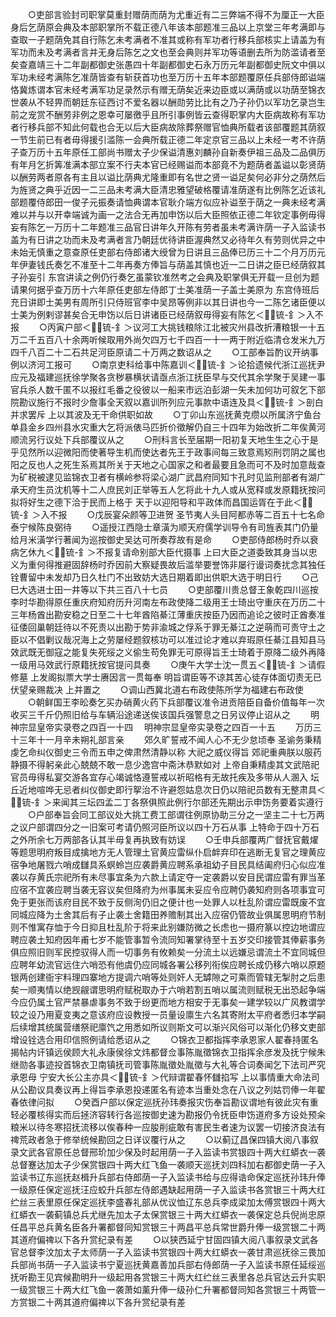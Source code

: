 <!-- { "loadSidebar": true } -->
　　○吏部言验封司职掌莫重封赠荫而荫为尤重近有二三弊端不得不为厘正一大臣身后乞荫原会典及本部职掌所不载正德八年该本部题准三品以上京堂三年考满即与查取一子题荫免其自行陈乞未考满者不准其或称有军功者行移兵部核实上请盖为有军功而未及考满者言并无身后陈乞之文也至会典则并军功等语删去所为防滥请者至矣查嘉靖三十二年副都御史张愚四十年副都御史石永万历元年副都御史阮文中俱以军功未经考满陈乞准荫皆查有斩获首功也至万历十五年本部题覆原任兵部侍郎谥端恪冀炼谓本官未经考满军功足录然示有赠无荫矣近来边臣或以满荫或以功荫至锦衣世袭从不轻畀而朝廷东征西讨不爱名器以酬勋劳比比有之乃子孙仍以军功乞录岂生前之宠赏不酬劳非例之恩幸可屡徼乎且所引事例皆云查得职掌内大臣病故称有军功者行移兵部不知此何载也合无以后大臣病故除葬祭赠官恤典所载者该部覆题其荫叙一节生前已有者毋得援引滥陈一会典所载正德二年定京官三品以上未经一考不许荫子查万历十五年原任工部尚书赠太子少保谥清惠刘麟孙自新奏伊祖三品及二品俱历有年月乞折筭准满本部立案不行夫本官已经赐谥而本部竟不为题荫者盖谥以彰贤荫以酬劳两者原各有主且以谥比荫典尤隆重即有名世之贤一谥足矣何必非分之荫然后为旌贤之典乎近因一二三品未考满大臣清忠雅望破格覆请准荫遂有比例陈乞近该礼部题覆侍郎田一俊子元振奏请恤典谓本官耿介端方似应补谥至于荫之一典未经考满难以并与以开幸端诚为画一之法合无再加申饬以后大臣照依正德二年钦定事例毋得妄有陈乞一万历十二年题准三品官日讲年久开陈有劳者虽未考满许荫一子入监读书盖为有日讲之功而未及考满者言乃朝廷优待讲臣渥典然又必待年久有劳则优异之中未始无慎重之意查原任吏部右侍郎诸大绶曾为日讲且三品俸已历三十二个月万历元年伊妻钱氏奏乞不准至十二年再奏方俸旨与荫盖其慎也近一二日讲之臣已经荫叙其子孙妄引  东宫讲读之例仍行奏乞虽蒙钦准然考之会典及职掌俱无开载一旦创为题请果何据乎查万历十六年原任吏部左侍郎丁士美准荫一子盖士美原为  东宫侍班后充日讲即士美男有周所引只侍班官李中吴昂等例非以其日讲也今一二陈乞诸臣便以士美为例剌谬甚矣合无申饬以后日讲诸臣已经荫叙毋得妄有陈乞＜锍-釒＞入不报
　　○丙寅户部＜锍-釒＞议河工大挑钱粮除江北被灾州县改折漕粮银一十五万二千五百八十余两听候取用外尚欠四万七千四百一十一两于附近临清仓发米九万四千八百二十二石共足河臣原请二十万两之数诏从之
　　○工部奉旨酌议开纳事例以济河工报可
　　○南京吏科给事中陈嘉训＜锍-釒＞论拾遗候代浙江巡抚尹应元及福建巡抚徐学聚各贪秽暴横状请亟点浙江抚臣早与交代其余学聚于吴建一事官兵杀人数千匿不以报红毛番之役彼以一船来市远泊彭湖一矢未加何功可叙乞下部院勘议施行不报时少詹事全天叙以嘉训所列应元事款中语连及具＜锍-釒＞剖白并求罢斥  上以其波及无干命供职如故
　　○丁卯山东巡抚黄克缵以所属济宁鱼台单县金乡四州县水灾重大乞将派俵马匹折价徵解仍自三十四年为始改折二年俟黄河顺流另行议处下兵部覆议从之
　　○刑科言长至届期一阳初复天地生生之心于是乎见然所以迎微阳而使著导生机而使达者先王于政事间每三致意焉矧刑罚阴之属也阳之反也人之死生系焉其所关于天地之心国家之和者最要且急而可不及时加意哉查为矿税被逮见监锦衣卫者有横岭参将梁心湖广武昌府同知卞孔时见监刑部者有湖广承天府生员沈机等十二人庶民刘正举等五人乞将此十九人或从宽释或发原籍抚按问拟将好生之德下洽于民而上格于  天于以迎阳导和平政体而昌国运胥在于此＜锍-釒＞入不报
　　○戊辰宴朵颜等卫进贺  圣节夷人头目阿都赤等二百五十七名命泰宁候陈良弼待
　　○遥授江西隐士章潢为顺天府儒学训导令有司旌表其门仍量给月米潢学行著闻为巡按御史吴达可所奏荐故有是命
　　○吏部侍郎杨时乔以衰病乞休九＜锍-釒＞不报复请命别部大臣代摄事  上曰大臣之道委致其身当以忠义为重何得推避固辞杨时乔因前大察疑畏故后滥举要誉饰非屡行谩词奏扰念其独任铨曹留中未发却乃日久杜门不出致妨大选日期着即出供职大选于明日行
　　○己巳大选进士田一井等以下共三百八十七员
　　○吏部覆川贵总督王象乾四川巡按李时华勘得原任重庆府知府历升河南左布政使降二级用王士琦出守重庆在万历二十三年杨酋出勘安稳之日至二十七年酋陷綦江薄重庆按臣乃因而追论之彼时正酋奏准征倭回巢朝廷待以不死责以出勘于势非渝城之俘系于罪无綦江之逆萌而可责守土之臣以不倡剿议哉况海上之劳屡经题叙核功可以准过论才难以弃瑕原任綦江县知县马效武既无御寇之能复失死绥之义偷生苟免罪无可原得旨王士琦着于原降二级外再降一级用马效武行原籍抚按官提问具奏
　　○庚午大学士沈一贯五＜锍-釒＞请假修墓  上发阁拟票大学士赓因言一贯每奉  明旨谓臣等不谅其苦心徒存体面切责无已伏望亲赐裁决  上并置之
　　○调山西冀北道右布政使陈所学为福建右布政使
　　○朝鲜国王李昖奏乞买办硝黄火药下兵部覆议准令进贡陪臣自备价值每年一次收买三千斤仍照旧给与车辆沿途递送俟该国兵强警息之日另议停止诏从之
　　明神宗显皇帝实录卷之四百一十四
　明神宗显皇帝实录卷之四百一十五
　　万历三十三年十一月辛未朔礼部言亲
　　郊久旷誓戒不闻人心不无少怠顷奉  圣谕务秉精虔乞命纠仪御史三令而五申之俾肃然清静以称  大祀之威仪得旨  郊祀重典朕以服药静摄不得躬亲此心兢兢不敢一息少逸宫中斋沐恭默如对  上帝自秉精虔其文武陪祀官员毋得私宴交游各宜存心竭诚恪遵誓戒以祈昭格有无故托疾及多带从人溷入  坛丘近地喧哗无忌者纠仪御史即行挐治不许避怨姑息次日仍以陪祀员数有无整肃具＜锍-釒＞来闻其三坛四孟二丁各祭俱照此例行尔部还先期出示申饬务要着实遵行
　　○户部奉旨会同工部议处大挑工费工部谓往例原协助三分之一坚主二十七万两之议户部谓四分之一旧案可考请仍照河臣所议以四十万石从事  上特命于四十万石之外所余七万两部各认其半毋复再执致有妨误
　　○壬申兵部覆两广督抚官戴燿等题思明府叛目成擒地方无人管理土官黄应雷纵仆启衅弃印在逃断无复官之理黄应宿争地屠戮六哨成讎具系螟蛉岂应袭爵黄应聘系承祖幼子目民具结阖府归心似应准袭以存黄氏宗祀所有未尽事宜条为六款上请定夺一定袭爵以安目民谓应雷有罪当革应宿不宜袭应聘当袭无容议矣但降府为州事属未妥应令应聘仍袭知府则各项事宜可免于更张而该府目民不致于反侧洵仍旧之便计也一处罪人以杜乱阶谓应雷既废不宜同城应降为土舍其后有子止袭土舍籍田养赡制其出入应宿仍管故业俱属思明府节制则不惟寓存恤于今日抑且杜乱阶于将来此别嫌防微之长虑也一摄府篆以控边地谓应聘应袭土知府因年甫七岁不能管事暂令流同知署掌待至十五岁交印接管其俸薪事务俱应照旧则军民控驭得人而一切事务有攸赖矣一分流土以远嫌忌谓流土不宜同城但应聘年幼流官远住六哨恐有他虞仍应同城各署公移列衔俟应聘长成仍移六哨以原题银两创建衙宇料理四寨地方提调六哨等处则奸人无罅隙之可乘而管辖无掣肘之后患矣一顺夷情以绝觊觎谓思明府赋税取办于六哨若割五哨以属流则赋税无出恐起争端今应仍属土官严禁暴虐事务不致于纷更而地方相安于无事矣一建学较以广风教谓学较之设乃用夏变夷之意该府应设教授一员量设廪生六名其寄附太平府者悉归本学嗣后续增其统属营缮祭祀廪饩之用悉如所议则斯文可以渐兴风俗可以渐化仍移文吏部增设铨选合用印信照例请给悉诏从之
　　○锦衣卫都指挥李承恩家人翟春持匿名揭帖内讦镇远侯顾大礼永康侯徐文炜都督佥事陈胤徵锦衣卫指挥余彦发及抚宁候朱继勋各事迹投首锦衣卫南镇抚司管事陈胤徵处胤徵与大礼等合词奏闻乞下法司严究承恩母  宁安大长公主亦具＜锍-釒＞代辩谓翟春怀讎掐写  上以事情重大命法司从公勘议具奏议再上得旨李承恩投递匿名有迹本当重处念在八议之列姑罚俸一年翟春依律问拟
　　○癸酉户部以保定巡抚孙玮奏报灾伤奉旨勘议谓地有彼此灾有重轻必覆核得实而后拯济容转行各巡按御史速为勘报仍令抚臣申饬道府多方设处预籴粮米以待冬寒招抚流移以俟春种一应朘削疵敢有害民生者速为议罢一切接济良法有禆荒政者急于修举统候勘回之日详议覆行从之
　　○以蓟辽昌保四镇大阅八事叙录文武各官原任总督邢玠加少保及时起用荫一子入监读书赏银四十两大红蟒衣一袭总督蹇达加太子少保赏银四十两大红飞鱼一袭顺天巡抚刘四科加右都御史荫一子入监读书辽东巡抚赵楫升兵部右侍郎荫一子入监读书给与应得诰命保定巡抚孙玮升俸一级原任保定巡抚汪应蛟升兵部左侍郎遇缺起用荫一子入监读书各赏银三十两大红纻丝三表里原任保定巡抚李盛春礼部从优议恤辽东总兵李成梁加太傅赏银四十两大红蟒衣一袭蓟镇总兵尤继先加太子太保赏银三十两大红蟒衣一袭保定总兵倪尚忠原任昌平总兵黄名臣各升署都督同知赏银三十两昌平总兵常世爵升俸一级赏银二十两其道府偏禆以下各升赏纪录有差
　　○以狭西延宁甘固四镇大阅八事叙录文武各官总督李汶加太子太师荫一子入监读书赏银四十两大红蟒衣一袭甘肃巡抚徐三畏加兵部尚书荫一子入监读书宁夏巡抚黄嘉善加兵部右侍郎荫一子入监读书原任延绥巡抚听勘王见宾候勘明升一级起用各赏银三十两大红纻丝三表里各总兵官达云升实职一级赏银三十两大红飞鱼一袭萧如薰升俸一级孙仁升署都督同知各赏银三十两管一方赏银二十两其道府偏禆以下各升赏纪录有差
